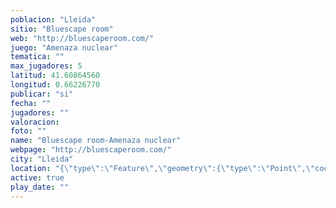 ```yaml
---
poblacion: "Lleida"
sitio: "Bluescape room"
web: "http://bluescaperoom.com/"
juego: "Amenaza nuclear"
tematica: ""
max_jugadores: 5
latitud: 41.60864560
longitud: 0.66226770
publicar: "si"
fecha: ""
jugadores: ""
valoracion: 
foto: ""
name: "Bluescape room-Amenaza nuclear"
webpage: "http://bluescaperoom.com/"
city: "Lleida"
location: "{\"type\":\"Feature\",\"geometry\":{\"type\":\"Point\",\"coordinates\":[\"41,60864560\",\"0,66226770\"]}}"
active: true
play_date: ""
---
```

